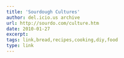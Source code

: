 ```yaml
---
title: 'Sourdough Cultures'
author: del.icio.us archive
url: http://sourdo.com/culture.htm
date: 2010-01-27
excerpt: 
tags: link,bread,recipes,cooking,diy,food
type: link
---
```

